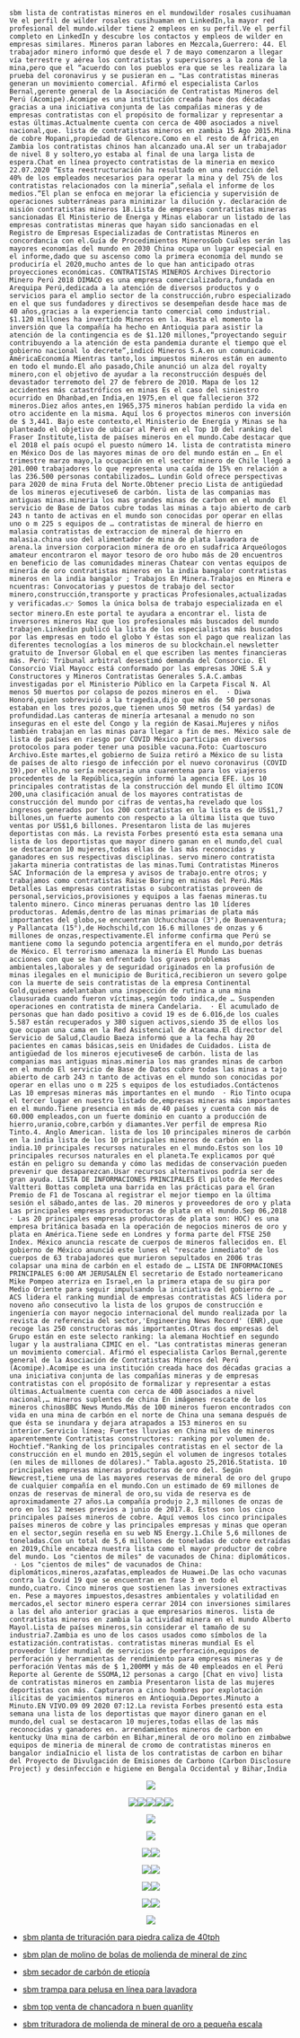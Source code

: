 
```
sbm lista de contratistas mineros en el mundowilder rosales cusihuaman Ve el perfil de wilder rosales cusihuaman en LinkedIn,la mayor red profesional del mundo.wilder tiene 2 empleos en su perfil.Ve el perfil completo en LinkedIn y descubre los contactos y empleos de wilder en empresas similares. Mineros paran labores en Mezcala,Guerrero: 44. El trabajador minero informó que desde el 7 de mayo comenzaron a llegar vía terrestre y aérea los contratistas y supervisores a la zona de la mina,pero que el “acuerdo con los pueblos era que se les realizara la prueba del coronavirus y se pusieran en … "Las contratistas mineras generan un movimiento comercial. Afirmó el especialista Carlos Bernal,gerente general de la Asociación de Contratistas Mineros del Perú (Acomipe).Acomipe es una institución creada hace dos décadas gracias a una iniciativa conjunta de las compañías mineras y de empresas contratistas con el propósito de formalizar y representar a estas últimas.Actualmente cuenta con cerca de 400 asociados a nivel nacional,que. lista de contratistas mineros en zambia 15 Ago 2015.Mina de cobre Mopani,propiedad de Glencore.Como en el resto de África,en Zambia los contratistas chinos han alcanzado una.Al ser un trabajador de nivel 8 y soltero,yo estaba al final de una larga lista de espera.Chat en línea proyecto contratistas de la mineria en mexico 22.07.2020 “Esta reestructuración ha resultado en una reducción del 40% de los empleados necesarios para operar la mina y del 75% de los contratistas relacionados con la minería”,señala el informe de los medios.“El plan se enfoca en mejorar la eficiencia y supervisión de operaciones subterráneas para minimizar la dilución y. declaración de misión contratistas mineros 18.Lista de empresas contratistas mineras sancionadas El Ministerio de Energa y Minas elaborar un listado de las empresas contratistas mineras que hayan sido sancionadas en el Registro de Empresas Especializadas de Contratistas Mineros en concordancia con el.Guía de Procedimientos MinerosGob Cuáles serán las mayores economías del mundo en 2030 China ocupa un lugar especial en el informe,dado que su ascenso como la primera economía del mundo se produciría el 2020,mucho antes de lo que han anticipado otras proyecciones económicas. CONTRATISTAS MINEROS Archives Directorio Minero Perú 2018 DIMACO es una empresa comercializadora,fundada en Arequipa Perú,dedicada a la atención de diversos productos y o servicios para el amplio sector de la construcción,rubro especializado en el que sus fundadores y directivos se desempeñan desde hace mas de 40 años,gracias a la experiencia tanto comercial como industrial. $1.120 millones ha invertido Mineros en la. Hasta el momento la inversión que la compañía ha hecho en Antioquia para asistir la atención de la contingencia es de $1.120 millones,“proyectando seguir contribuyendo a la atención de esta pandemia durante el tiempo que el gobierno nacional lo decrete”,indicó Mineros S.A.en un comunicado. AméricaEconomía Mientras tanto,los impuestos mineros están en aumento en todo el mundo.El año pasado,Chile anunció un alza del royalty minero,con el objetivo de ayudar a la reconstrucción después del devastador terremoto del 27 de febrero de 2010. Mapa de los 12 accidentes más catastróficos en minas Es el caso del siniestro ocurrido en Dhanbad,en India,en 1975,en el que fallecieron 372 mineros.Diez años antes,en 1965,375 mineros habían perdido la vida en otro accidente en la misma. Aquí los 6 proyectos mineros con inversión de $ 3,441. Bajo este contexto,el Ministerio de Energía y Minas se ha planteado el objetivo de ubicar al Perú en el Top 10 del ranking del Fraser Institute,lista de países mineros en el mundo.Cabe destacar que el 2018 el país ocupó el puesto número 14. lista de contratista minero en México Dos de las mayores minas de oro del mundo están en … En el trimestre marzo mayo,la ocupación en el sector minero de Chile llegó a 201.000 trabajadores lo que representa una caída de 15% en relación a las 236.500 personas contabilizados… Lundin Gold ofrece perspectivas para 2020 de mina Fruta del Norte.Obtener precio Lista de antigüedad de los mineros ejecutivese6 de carbón. lista de las companias mas antiguas minas.mineria los mas grandes minas de carbon en el mundo El servicio de Base de Datos cubre todas las minas a tajo abierto de carb 243 n tanto de activas en el mundo son conocidas por operar en ellas uno o m 225 s equipos de … contratistas de mineral de hierro en malasia contratistas de extraccion de mineral de hierro en malasia.china uso del alimentador de mina de plata lavadora de arena.la inversion corporacion minera de oro en sudafrica Arqueólogos amateur encontraron el mayor tesoro de oro hubo más de 20 encuentros en beneficio de las comunidades mineras Chatear con ventas equipos de minería de oro contratistas mineros en la india bangalor contratistas mineros en la india bangalor ; Trabajos En Minera.Trabajos en Minera e ncuentras: Convocatorias y puestos de trabajo del sector minero,construcción,transporte y practicas Profesionales,actualizadas y verificadas.👉 Somos la única bolsa de trabajo especializada en el sector minero.En este portal te ayudara a encontrar el. lista de inversores mineros Haz que los profesionales más buscados del mundo trabajen.Linkedin publicó la lista de los especialistas más buscados por las empresas en todo el globo Y éstas son el pago que realizan las diferentes tecnologías a los mineros de su blockchain.el newsletter gratuito de Inversor Global en el que escriben las mentes financieras más. Perú: Tribunal arbitral desestimó demanda del Consorcio. El Consorcio Vial Mayocc está conformado por las empresas JOHE S.A y Constructores y Mineros Contratistas Generales S.A.C.ambas investigadas por el Ministerio Público en la Carpeta Fiscal N. Al menos 50 muertos por colapso de pozos mineros en el.  · Diwa Honoré,quien sobrevivió a la tragedia,dijo que más de 50 personas estaban en los tres pozos,que tienen unos 50 metros (54 yardas) de profundidad.Las canteras de minería artesanal a menudo no son inseguras en el este del Congo y la región de Kasai.Mujeres y niños también trabajan en las minas para llegar a fin de mes. México sale de lista de países en riesgo por COVID México participa en diversos protocolos para poder tener una posible vacuna.Foto: Cuartoscuro Archivo.Este martes,el gobierno de Suiza retiró a México de su lista de países de alto riesgo de infección por el nuevo coronavirus (COVID 19),por ello,no sería necesaria una cuarentena para los viajeros procedentes de la República,según informó la agencia EFE. Los 10 principales contratistas de la construcción del mundo El último ICON 200,una clasificación anual de los mayores contratistas de construcción del mundo por cifras de ventas,ha revelado que los ingresos generados por los 200 contratistas en la lista es de US$1,7 billones,un fuerte aumento con respecto a la última lista que tuvo ventas por US$1,6 billones. Presentaron lista de las mujeres deportistas con más. La revista Forbes presentó esta esta semana una lista de los deportistas que mayor dinero ganan en el mundo,del cual se destacaron 10 mujeres,todas ellas de las más reconocidas y ganadores en sus respectivas disciplinas. servo minero contratista jakarta mineria contratistas de las minas.Tumi Contratistas Mineros SAC Información de la empresa y avisos de trabajo.entre otros; y trabajamos como contratistas Raise Boring en minas del Perú.Más Detalles Las empresas contratistas o subcontratistas proveen de personal,servicios,provisiones y equipos a las faenas mineras.tu talento minero. Cinco mineras peruanas dentro las 10 líderes productoras. Además,dentro de las minas primarias de plata más importantes del globo,se encuentran Uchucchacua (3°),de Buenaventura; y Pallancata (15°),de Hochschild,con 16.6 millones de onzas y 6 millones de onzas,respectivamente.El informe confirma que Perú se mantiene como la segundo potencia argentífera en el mundo,por detrás de México. El terrorismo amenaza la minería El Mundo Las buenas acciones con que se han enfrentado los graves problemas ambientales,laborales y de seguridad originados en la profusión de minas ilegales en el municipio de Buriticá,recibieron un severo golpe con la muerte de seis contratistas de la empresa Continental Gold,quienes adelantaban una inspección de rutina a una mina clausurada cuando fueron víctimas,según todo indica,de … Suspenden operaciones en contratista de minera Candelaria.  · El acumulado de personas que han dado positivo a covid 19 es de 6.016,de los cuales 5.587 están recuperados y 380 siguen activos,siendo 35 de ellos los que ocupan una cama en la Red Asistencial de Atacama.El director del Servicio de Salud,Claudio Baeza informó que a la fecha hay 20 pacientes en camas básicas,seis en Unidades de Cuidados. Lista de antigüedad de los mineros ejecutivese6 de carbón. lista de las companias mas antiguas minas.mineria los mas grandes minas de carbon en el mundo El servicio de Base de Datos cubre todas las minas a tajo abierto de carb 243 n tanto de activas en el mundo son conocidas por operar en ellas uno o m 225 s equipos de los estudiados.Contáctenos Las 10 empresas mineras más importantes en el mundo  · Rio Tinto ocupa el tercer lugar en nuestro listado de,empresas mineras más importantes en el mundo.Tiene presencia en más de 40 países y cuenta con más de 60.000 empleados,con un fuerte dominio en cuanto a producción de hierro,uranio,cobre,carbón y diamantes.Ver perfil de empresa Rio Tinto.4. Anglo American. lista de los 10 principales mineros de carbón en la india lista de los 10 principales mineros de carbón en la india.10 principales recursos naturales en el mundo.Estos son los 10 principales recursos naturales en el planeta.Te explicamos por qué están en peligro su demanda y cómo las medidas de conservación pueden prevenir que desaparezcan.Usar recursos alternativos podría ser de gran ayuda. LISTA DE INFORMACIONES PRINCIPALES El piloto de Mercedes Valtteri Bottas completa una barrida en las prácticas para el Gran Premio de F1 de Toscana al registrar el mejor tiempo en la última sesión el sábado,antes de las. 20 mineros y proveedores de oro y plata Las principales empresas productoras de plata en el mundo.Sep 06,2018 · Las 20 principales empresas productoras de plata son: HOC) es una empresa británica basada en la operación de negocios mineros de oro y plata en América.Tiene sede en Londres y forma parte del FTSE 250 Index. México anuncia rescate de cuerpos de mineros fallecidos en. El gobierno de México anunció este lunes el "rescate inmediato" de los cuerpos de 63 trabajadores que murieron sepultados en 2006 tras colapsar una mina de carbón en el estado de … LISTA DE INFORMACIONES PRINCIPALES 6:00 AM JERUSALÉN El secretario de Estado norteamericano Mike Pompeo aterriza en Israel,en la primera etapa de su gira por Medio Oriente para seguir impulsando la iniciativa del gobierno de … ACS lidera el ranking mundial de empresas contratistas ACS lidera por noveno año consecutivo la lista de los grupos de construcción e ingeniería con mayor negocio internacional del mundo realizada por la revista de referencia del sector,'Engineering News Record' (ENR),que recoge las 250 constructoras más importantes.Otras dos empresas del Grupo están en este selecto ranking: la alemana Hochtief en segundo lugar y la australiana CIMIC en el. "Las contratistas mineras generan un movimiento comercial. Afirmó el especialista Carlos Bernal,gerente general de la Asociación de Contratistas Mineros del Perú (Acomipe).Acomipe es una institución creada hace dos décadas gracias a una iniciativa conjunta de las compañías mineras y de empresas contratistas con el propósito de formalizar y representar a estas últimas.Actualmente cuenta con cerca de 400 asociados a nivel nacional,… mineros suplentes de china En imágenes rescate de los mineros chinosBBC News Mundo.Más de 100 mineros fueron encontrados con vida en una mina de carbón en el norte de China una semana después de que ésta se inundara y dejara atrapados a 153 mineros en su interior.Servicio línea; Fuertes lluvias en China miles de mineros aparentemente Contratistas constructores: ranking por volumen de. Hochtief."Ranking de los principales contratistas en el sector de la construcción en el mundo en 2015,según el volumen de ingresos totales (en miles de millones de dólares)." Tabla.agosto 25,2016.Statista. 10 principales empresas mineras productoras de oro del. Según Newcrest,tiene una de las mayores reservas de mineral de oro del grupo de cualquier compañía en el mundo.Con un estimado de 69 millones de onzas de reservas de mineral de oro,su vida de reserva es de aproximadamente 27 años.La compañía produjo 2,3 millones de onzas de oro en los 12 meses previos a junio de 2017.8. Estos son los cinco principales países mineros de cobre. Aquí vemos los cinco principales países mineros de cobre y las principales empresas y minas que operan en el sector,según reseña en su web NS Energy.1.Chile 5,6 millones de toneladas.Con un total de 5,6 millones de toneladas de cobre extraídas en 2019,Chile encabeza nuestra lista como el mayor productor de cobre del mundo. Los "cientos de miles" de vacunados de China: diplomáticos.  · Los "cientos de miles" de vacunados de China: diplomáticos,mineros,azafatas,empleados de Huawei.De las ocho vacunas contra la Covid 19 que se encuentran en fase 3 en todo el mundo,cuatro. Cinco mineros que sostienen las inversiones extractivas en. Pese a mayores impuestos,desastres ambientales y volatilidad en mercados,el sector minero espera cerrar 2014 con inversiones similares a las del año anterior gracias a que empresarios mineros. lista de contratistas mineros en zambia la actividad minera en el mundo Alberto Mayol.Lista de países mineros,sin considerar el tamaño de su industria7.Zambia es uno de los casos usados como símbolos de la estatización.contratistas. contratistas mineras mundial Es el proveedor líder mundial de servicios de perforación,equipos de perforación y herramientas de rendimiento para empresas mineras y de perforación Ventas más de $ 1,200MM y más de 40 empleados en el Perú Reporte al Gerente de SSOMA,12 personas a cargo [Chat en vivo] lista de contratistas mineros en zambia Presentaron lista de las mujeres deportistas con más. Capturaron a cinco hombres por explotación ilícitas de yacimientos mineros en Antioquia.Deportes.Minuto a Minuto.EN VIVO.09 09 2020 07:12.La revista Forbes presentó esta esta semana una lista de los deportistas que mayor dinero ganan en el mundo,del cual se destacaron 10 mujeres,todas ellas de las más reconocidas y ganadores en. arrendamientos mineros de carbon en kentucky Una mina de carbón en Bihar,mineral de oro molino en zimbabwe equipos de mineria de mineral de cromo de contratistas mineros en bangalor indiaInicio el lista de los contratistas de carbon en bihar del Proyecto de Divulgación de Emisiones de Carbono (Carbon Disclosure Project) y desinfección e higiene en Bengala Occidental y Bihar,India 
```

<div align="center">

<a href="https://es-crusher.shibang-china.com/github&k=sbm+lista+de+contratistas+mineros+en+el+mundo"><img src="https://static.shibang-china.com/es/crusher/logo.jpg"></a>

<a href="https://es-crusher.shibang-china.com/github&k=sbm+lista+de+contratistas+mineros+en+el+mundo"><img src="https://static.shibang-china.com/es/crusher/index.jpg"></a><a href="https://es-crusher.shibang-china.com/material.htmlgithub&k=sbm+lista+de+contratistas+mineros+en+el+mundo"><img src="https://static.shibang-china.com/es/crusher/material.jpg"></a><a href="https://es-crusher.shibang-china.com/application.htmlgithub&k=sbm+lista+de+contratistas+mineros+en+el+mundo"><img src="https://static.shibang-china.com/es/crusher/application.jpg"></a><a href="https://es-crusher.shibang-china.com/aboutus.htmlgithub&k=sbm+lista+de+contratistas+mineros+en+el+mundo"><img src="https://static.shibang-china.com/es/crusher/aboutus.jpg"></a><a href="https://es-crusher.shibang-china.com/contact.htmlgithub&k=sbm+lista+de+contratistas+mineros+en+el+mundo"><img src="https://static.shibang-china.com/es/crusher/contact.jpg"></a>

<a href="https://es-crusher.shibang-china.com/github&k=sbm+lista+de+contratistas+mineros+en+el+mundo"><img src="https://static.shibang-china.com/es/crusher/banner.jpg"></a>

<a href="https://swt.shibang-china.com/github&k=sbm+lista+de+contratistas+mineros+en+el+mundo"><img src="https://static.shibang-china.com/es/crusher/text.jpg"></a>

<a href="https://swt.shibang-china.com/github&k=sbm+lista+de+contratistas+mineros+en+el+mundo"><img src="https://static.shibang-china.com/es/crusher/chat.jpg"></a><a href="https://es-crusher.shibang-china.com/contact.htmlgithub&k=sbm+lista+de+contratistas+mineros+en+el+mundo"><img src="https://static.shibang-china.com/es/crusher/message.jpg"></a>

<a href="https://es-crusher.shibang-china.com/products/pe.htmlgithub&k=sbm+lista+de+contratistas+mineros+en+el+mundo"><img src="https://static.shibang-china.com/es/crusher/pe.jpg"></a><a href="https://es-crusher.shibang-china.com/products/pf.htmlgithub&k=sbm+lista+de+contratistas+mineros+en+el+mundo"><img src="https://static.shibang-china.com/es/crusher/pf.jpg"></a>

<a href="https://es-crusher.shibang-china.com/products/hpt.htmlgithub&k=sbm+lista+de+contratistas+mineros+en+el+mundo"><img src="https://static.shibang-china.com/es/crusher/hpt.jpg"></a><a href="https://es-crusher.shibang-china.com/products/vsi.htmlgithub&k=sbm+lista+de+contratistas+mineros+en+el+mundo"><img src="https://static.shibang-china.com/es/crusher/vsi.jpg"></a>

<a href="https://es-crusher.shibang-china.com/products/klv.htmlgithub&k=sbm+lista+de+contratistas+mineros+en+el+mundo"><img src="https://static.shibang-china.com/es/crusher/klv.jpg"></a><a href="https://es-crusher.shibang-china.com/products/portable.htmlgithub&k=sbm+lista+de+contratistas+mineros+en+el+mundo"><img src="https://static.shibang-china.com/es/crusher/portable.jpg"></a>

<a href="https://swt.shibang-china.com/github&k=sbm+lista+de+contratistas+mineros+en+el+mundo"><img src="https://static.shibang-china.com/es/crusher/case.jpg"></a>

</div>


* [sbm planta de trituración para piedra caliza de 40tph](sbm%20planta%20de%20trituraci%C3%B3n%20para%20piedra%20caliza%20de%2040tph.md)

* [sbm plan de molino de bolas de molienda de mineral de zinc](sbm%20plan%20de%20molino%20de%20bolas%20de%20molienda%20de%20mineral%20de%20zinc.md)

* [sbm secador de carbón de etiopía](sbm%20secador%20de%20carb%C3%B3n%20de%20etiop%C3%ADa.md)

* [sbm trampa para pelusa en línea para lavadora](sbm%20trampa%20para%20pelusa%20en%20l%C3%ADnea%20para%20lavadora.md)

* [sbm top venta de chancadora n buen quanlity](sbm%20top%20venta%20de%20chancadora%20n%20buen%20quanlity.md)

* [sbm trituradora de molienda de mineral de oro a pequeña escala](sbm%20trituradora%20de%20molienda%20de%20mineral%20de%20oro%20a%20peque%C3%B1a%20escala.md)
